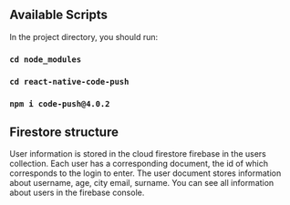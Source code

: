 
## Available Scripts

In the project directory, you should run:

### `cd node_modules`

### `cd react-native-code-push`

### `npm i code-push@4.0.2`


## Firestore structure

User information is stored in the cloud firestore firebase in the users collection. Each user has a corresponding document, the id of which corresponds to the login to enter. The user document stores information about username, age, city email, surname. You can see all information about users in the firebase console.
